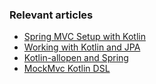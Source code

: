 ### Relevant articles
- [Spring MVC Setup with Kotlin](http://www.baeldung.com/spring-mvc-kotlin)
- [Working with Kotlin and JPA](http://www.baeldung.com/kotlin-jpa)
- [Kotlin-allopen and Spring](http://www.baeldung.com/kotlin-allopen-spring)
- [MockMvc Kotlin DSL](https://www.baeldung.com/mockmvc-kotlin-dsl)
